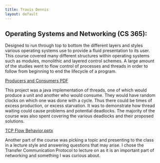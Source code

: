 ```yaml
---
title: Travis Dennis
layout: default
---
```


## Operating Systems and Networking (CS 365):

Designed to run through top to bottom the different layers and styles various operating systems use to provide a fluid presentation to its user. This course covered many different structures within operating systems such as modules, monolithic and layered control schemes. A large amount of the studies went to flow control of processes and threads in order to follow from beginning to end the lifecycle of a program. 

[Producers and Consumers PDF](/TravisDennisLab4.pdf)

This project was a java implementation of threads, one of which would produce a unit and another who would consume. They would have random clocks on which one was done with a cycle. Thus there could be times of excess production, or excess starvation. It was to demonstrate how thread waiting could cause problems and potential deadlocks. The majority of the course was also spent covering the various deadlocks and their proposed solutions.

[TCP Flow Behavior.pptx](/TCPFlowBehavior.pptx)

Another part of the course was picking a topic and presenting to the class in a lecture style and answering questions that may arise. I chose the Transfer Communication Protocol to lecture on as it is an important part of networking and something I was curious about. 
